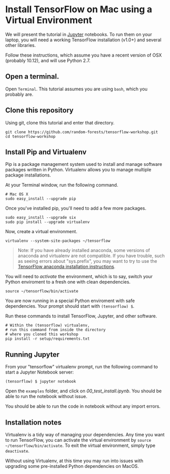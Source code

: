 # Install TensorFlow on Mac using a Virtual Environment

We will present the tutorial in [Jupyter](http://jupyter.org) notebooks. To run them on your laptop, you will need a working TensorFlow installation (v1.0+) and several other libraries. 

Follow these instructions, which assume you have a recent version of OSX (probably 10.12), and will use Python 2.7.

## Open a terminal.

Open `Terminal`. This tutorial assumes you are using `bash`, which you
probably are.

## Clone this repository

Using git, clone this tutorial and enter that directory.

```
git clone https://github.com/random-forests/tensorflow-workshop.git
cd tensorflow-workshop
```

## Install Pip and Virtualenv

Pip is a package management system used to install and manage software
packages written in Python.  Virtualenv allows you to manage multiple
package installations.

At your Terminal window, run the following command. 
```
# Mac OS X
sudo easy_install --upgrade pip
```

Once you've installed pip, you'll need to add a few more packages.

```
sudo easy_install --upgrade six
sudo pip install --upgrade virtualenv
```

Now, create a virtual environment.

```
virtualenv --system-site-packages ~/tensorflow
```

> Note: If you have already installed anaconda, some versions of
> anaconda and virtualenv are not compatible.  If you have trouble,
> such as seeing errors about "sys.prefix", you may want to try to
> use the [TensorFlow anaconda installation instructions](https://www.tensorflow.org/install/install_mac#installing_with_anaconda).

You will need to *activate* the environment, which is to say, switch your
Python enviroment to a fresh one with clean dependencies.

```
source ~/tensorflow/bin/activate
```

You are now running in a special Python enviroment with safe
dependencies. Your prompt should start with `(tensorflow) $`.

Run these commands to install TensorFlow, Jupyter, and other software.

```
# Within the (tensorflow) virtualenv,
# run this command from inside the directory 
# where you cloned this workshop
pip install -r setup/requirements.txt
```

## Running Jupyter

From your "tensorflow" virtualenv prompt, run the following command to start a Jupyter Notebook server:

```
(tensorflow) $ jupyter notebook
```

Open the ```examples``` folder, and click on *00_test_install.ipynb*. You should be able to run the notebook without issue.

You should be able to run the code in notebook without any import errors.

## Installation notes

Virtualenv is a tidy way of managing your dependencies.  Any time
you want to run TensorFlow, you can activate the virtual environment by `source
~/tensorflow/bin/activate`.  To exit the virtual environment, simply
type `deactivate`.

Without using Virtualenv, at this time you may run into issues with
upgrading some pre-installed Python dependencies on MacOS.